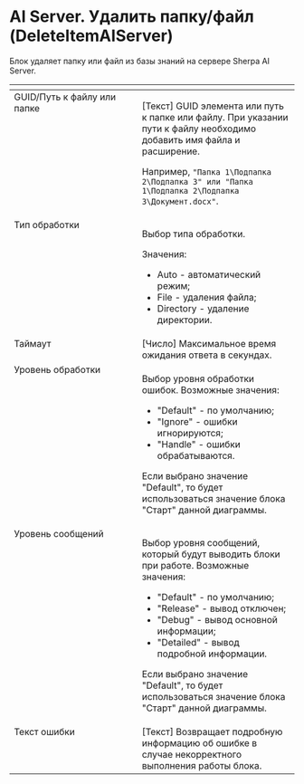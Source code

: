 # AI Server. Удалить папку/файл (DeleteItemAIServer)

Блок удаляет папку или файл из базы знаний на сервере Sherpa AI Server.

<table data-header-hidden><thead><tr><th width="285.60003662109375" valign="top"></th><th width="322.44989013671875" valign="top"></th></tr></thead><tbody><tr><td valign="top">GUID/Путь к файлу или папке</td><td valign="top"><p>[Текст] GUID элемента или путь к папке или файлу. При указании пути к файлу необходимо добавить имя файла и расширение. </p><p>Например, <code>"Папка 1\Подпапка 2\Подпапка 3" или "Папка 1\Подпапка 2\Подпапка 3\Документ.docx"</code>.</p></td></tr><tr><td valign="top">Тип обработки</td><td valign="top"><p>Выбор типа обработки. </p><p>Значения: </p><ul><li>Auto - автоматический режим; </li><li>File - удаления файла; </li><li>Directory - удаление директории.</li></ul></td></tr><tr><td valign="top">Таймаут</td><td valign="top">[Число] Максимальное время ожидания ответа в секундах.</td></tr><tr><td valign="top">Уровень обработки</td><td valign="top"><p>Выбор уровня обработки ошибок. Возможные значения: </p><ul><li>"Default" - по умолчанию; </li><li>"Ignore" - ошибки игнорируются; </li><li>"Handle" - ошибки обрабатываются. </li></ul><p>Если выбрано значение "Default", то будет использоваться значение блока "Старт" данной диаграммы.</p></td></tr><tr><td valign="top">Уровень сообщений</td><td valign="top"><p>Выбор уровня сообщений, который будут выводить блоки при работе. Возможные значения: </p><ul><li>"Default" - по умолчанию; </li><li>"Release" - вывод отключен; </li><li>"Debug" - вывод основной информации; </li><li>"Detailed" - вывод подробной информации. </li></ul><p>Если выбрано значение "Default", то будет использоваться значение блока "Старт" данной диаграммы.</p></td></tr><tr><td valign="top">Текст ошибки</td><td valign="top">[Текст] Возвращает подробную информацию об ошибке в случае некорректного выполнения работы блока.</td></tr></tbody></table>
